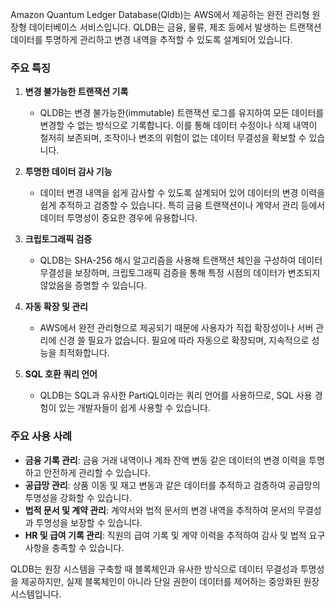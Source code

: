 Amazon Quantum Ledger Database(Qldb)는 AWS에서 제공하는 완전 관리형 원장형 데이터베이스 서비스입니다. QLDB는 금융, 물류, 제조 등에서 발생하는 트랜잭션 데이터를 투명하게 관리하고 변경 내역을 추적할 수 있도록 설계되어 있습니다. 

### 주요 특징

1. **변경 불가능한 트랜잭션 기록**  
   - QLDB는 변경 불가능한(immutable) 트랜잭션 로그를 유지하여 모든 데이터를 변경할 수 없는 방식으로 기록합니다. 이를 통해 데이터 수정이나 삭제 내역이 철저히 보존되며, 조작이나 변조의 위험이 없는 데이터 무결성을 확보할 수 있습니다.

2. **투명한 데이터 감사 기능**  
   - 데이터 변경 내역을 쉽게 감사할 수 있도록 설계되어 있어 데이터의 변경 이력을 쉽게 추적하고 검증할 수 있습니다. 특히 금융 트랜잭션이나 계약서 관리 등에서 데이터 투명성이 중요한 경우에 유용합니다.

3. **크립토그래픽 검증**  
   - QLDB는 SHA-256 해시 알고리즘을 사용해 트랜잭션 체인을 구성하여 데이터 무결성을 보장하며, 크립토그래픽 검증을 통해 특정 시점의 데이터가 변조되지 않았음을 증명할 수 있습니다.

4. **자동 확장 및 관리**  
   - AWS에서 완전 관리형으로 제공되기 때문에 사용자가 직접 확장성이나 서버 관리에 신경 쓸 필요가 없습니다. 필요에 따라 자동으로 확장되며, 지속적으로 성능을 최적화합니다.

5. **SQL 호환 쿼리 언어**  
   - QLDB는 SQL과 유사한 PartiQL이라는 쿼리 언어를 사용하므로, SQL 사용 경험이 있는 개발자들이 쉽게 사용할 수 있습니다.

### 주요 사용 사례

- **금융 기록 관리**: 금융 거래 내역이나 계좌 잔액 변동 같은 데이터의 변경 이력을 투명하고 안전하게 관리할 수 있습니다.
- **공급망 관리**: 상품 이동 및 재고 변동과 같은 데이터를 추적하고 검증하여 공급망의 투명성을 강화할 수 있습니다.
- **법적 문서 및 계약 관리**: 계약서와 법적 문서의 변경 내역을 추적하여 문서의 무결성과 투명성을 보장할 수 있습니다.
- **HR 및 급여 기록 관리**: 직원의 급여 기록 및 계약 이력을 추적하여 감사 및 법적 요구사항을 충족할 수 있습니다.

QLDB는 원장 시스템을 구축할 때 블록체인과 유사한 방식으로 데이터 무결성과 투명성을 제공하지만, 실제 블록체인이 아니라 단일 권한이 데이터를 제어하는 중앙화된 원장 시스템입니다.